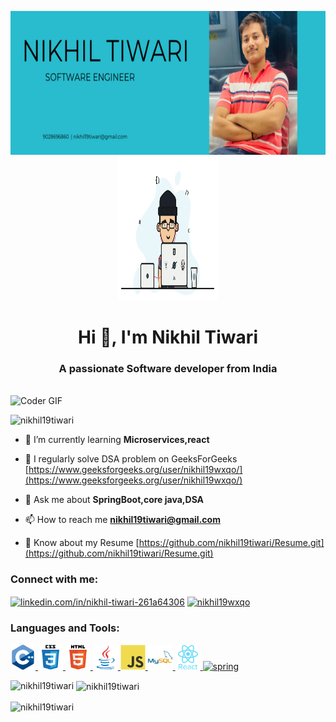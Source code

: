 <p align="center">
  <img src="https://raw.githubusercontent.com/nikhil19tiwari/nikhil19tiwari/main/NIKHIL%20TIWARI.png" alt="banner" height="230" width="600"/>
  <img src="https://raw.githubusercontent.com/nikhil19tiwari/nikhil19tiwari/main/1%20IRGHmiGsa16stedQvIaZfw.gif" alt="coder gif" height="230" width="160"/>
</p>



<h1 align="center">Hi 👋, I'm Nikhil Tiwari</h1>
<h3 align="center">A passionate Software developer from India</h3>
<br>
<img alt="Coder GIF" height=250 width=350 src="https://thumbs.gfycat.com/EvilNextDevilfish-small.gif" />
<br>




<p align="left"> <img src="https://komarev.com/ghpvc/?username=nikhil19tiwari&label=Profile%20views&color=0e75b6&style=flat" alt="nikhil19tiwari" /> </p>

- 🌱 I’m currently learning **Microservices,react**

- 📝 I regularly solve DSA problem on GeeksForGeeks [https://www.geeksforgeeks.org/user/nikhil19wxqo/](https://www.geeksforgeeks.org/user/nikhil19wxqo/)

- 💬 Ask me about **SpringBoot,core java,DSA**

- 📫 How to reach me **nikhil19tiwari@gmail.com**

- 📄 Know about my Resume [https://github.com/nikhil19tiwari/Resume.git](https://github.com/nikhil19tiwari/Resume.git)

<h3 align="left">Connect with me:</h3>
<p align="left">
<a href="https://linkedin.com/in/linkedin.com/in/nikhil-tiwari-261a64306" target="blank"><img align="center" src="https://raw.githubusercontent.com/rahuldkjain/github-profile-readme-generator/master/src/images/icons/Social/linked-in-alt.svg" alt="linkedin.com/in/nikhil-tiwari-261a64306" height="30" width="40" /></a>
<a href="https://auth.geeksforgeeks.org/user/nikhil19wxqo" target="blank"><img align="center" src="https://raw.githubusercontent.com/rahuldkjain/github-profile-readme-generator/master/src/images/icons/Social/geeks-for-geeks.svg" alt="nikhil19wxqo" height="30" width="40" /></a>
</p>

<h3 align="left">Languages and Tools:</h3>
<p align="left"> <a href="https://www.w3schools.com/cpp/" target="_blank" rel="noreferrer"> <img src="https://raw.githubusercontent.com/devicons/devicon/master/icons/cplusplus/cplusplus-original.svg" alt="cplusplus" width="40" height="40"/> </a> <a href="https://www.w3schools.com/css/" target="_blank" rel="noreferrer"> <img src="https://raw.githubusercontent.com/devicons/devicon/master/icons/css3/css3-original-wordmark.svg" alt="css3" width="40" height="40"/> </a> <a href="https://www.w3.org/html/" target="_blank" rel="noreferrer"> <img src="https://raw.githubusercontent.com/devicons/devicon/master/icons/html5/html5-original-wordmark.svg" alt="html5" width="40" height="40"/> </a> <a href="https://www.java.com" target="_blank" rel="noreferrer"> <img src="https://raw.githubusercontent.com/devicons/devicon/master/icons/java/java-original.svg" alt="java" width="40" height="40"/> </a> <a href="https://developer.mozilla.org/en-US/docs/Web/JavaScript" target="_blank" rel="noreferrer"> <img src="https://raw.githubusercontent.com/devicons/devicon/master/icons/javascript/javascript-original.svg" alt="javascript" width="40" height="40"/> </a> <a href="https://www.mysql.com/" target="_blank" rel="noreferrer"> <img src="https://raw.githubusercontent.com/devicons/devicon/master/icons/mysql/mysql-original-wordmark.svg" alt="mysql" width="40" height="40"/> </a> <a href="https://reactjs.org/" target="_blank" rel="noreferrer"> <img src="https://raw.githubusercontent.com/devicons/devicon/master/icons/react/react-original-wordmark.svg" alt="react" width="40" height="40"/> </a> <a href="https://spring.io/" target="_blank" rel="noreferrer"> <img src="https://www.vectorlogo.zone/logos/springio/springio-icon.svg" alt="spring" width="40" height="40"/> </a> </p>

<p><img align="left" src="https://github-readme-stats.vercel.app/api/top-langs?username=nikhil19tiwari&show_icons=true&locale=en&layout=compact" alt="nikhil19tiwari" /></p>

<p>&nbsp;<img align="center" src="https://github-readme-stats.vercel.app/api?username=nikhil19tiwari&show_icons=true&locale=en" alt="nikhil19tiwari" /></p>

<p><img align="center" src="https://github-readme-streak-stats.herokuapp.com/?user=nikhil19tiwari&" alt="nikhil19tiwari" /></p>
